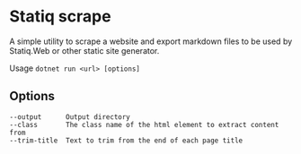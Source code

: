 # Statiq scrape

A simple utility to scrape a website and export markdown files to be used by Statiq.Web or other static site generator.

Usage `dotnet run <url> [options]`

## Options

    --output      Output directory
    --class       The class name of the html element to extract content from
    --trim-title  Text to trim from the end of each page title